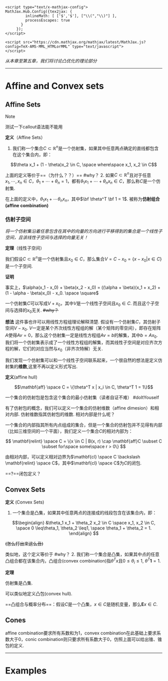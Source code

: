 <head>
    <script type="text/x-mathjax-config">
    MathJax.Hub.Config({ TeX: { equationNumbers: { autoNumber: "all" } } });
    </script>

    <script type="text/x-mathjax-config">
    MathJax.Hub.Config({tex2jax: {
             inlineMath: [ ['$','$'], ["\\(","\\)"] ],
             processEscapes: true
           }
         });
    </script>

    <script src="https://cdn.mathjax.org/mathjax/latest/MathJax.js?config=TeX-AMS-MML_HTMLorMML" type="text/javascript">
    </script>
</head>

*从本章至第五章，我们将讨论凸优化的理论部分*

---
# Affine and Convex sets

## Affine Sets


> [!note]
> 测试一下callout语法能不能用



**定义**（Affine Sets）

1. 我们称一个集合$C \subset \mathbb R^n$是一个仿射集，如果其中任意两点确定的直线都包含在这个集合内，即：

$$\theta x_1 + (1 - \theta)x_2 \in C, \space where\space x_1, x_2 \in C$$

上面的定义等价于==（为什么？？）== #why？
2. 如果$C \subset \mathbb{R}^n$且对于任意$x_1 ,\cdots, x_n \in C$，$\theta_1 + \cdots +\theta_n = 1$，都有$\theta_1 x_1 + \cdots + \theta_n x_n \in C$，那么称$C$是一个仿射集.

在上面的定义中，$\theta_1 x_1 + \cdots \theta_n x_n$，其中$\bf \theta^T \bf 1 = 1$. 被称为**仿射组合(affine combination)**

### **仿射子空间**

*将一个仿射集沿着任意包含在其中的向量的方向进行平移得到的集合是一个线性子空间，且该线性子空间与选择的向量无关！*

**定理**（线性子空间）

我们假设$C \subset \mathbb{R}^n$是一个仿射集且$x_0 \in C$，那么集合$V = C - x_0 = \{x - x_0 | x \in C\}$是一个子空间.

**证明**

事实上，$\alpha(x_1 - x_0) + \beta(x_2 - x_0) = ((\alpha + \beta)(x_1 + x_2) + (1 - \alpha - \beta)x_0) - x_0. \space \square$

一个仿射集$C$可以写成$V + x_0$，其中$V$是一个线性子空间且$x_0 \in C$. 而且这个子空间与选择的$x_0$无关. ~~#why？~~

**想法** 这件事也许可以用线性方程组理论解释清楚. 假设有一个仿射集$C$，其仿射子空间$V - x_0$. $V$一定是某个齐次线性方程组的解（某个矩阵的零空间），即存在矩阵$A$使得$A v = 0$，那么这个仿射集一定是线性方程组$A v =  b$的解集，其中$b = A  x_0$. 我们将一个仿射集表示成了一个线性方程组的解集，而其线性子空间是对应齐次方程的解，它们的对应当然与$x_0$（非齐次特解）无关.

我们发现一个仿射集可以和一个线性子空间联系起来，一个很自然的想法是定义仿射集的**维数**,这里不再以定义形式写出.

**定义**(affine hull)

$$\mathbf{aff} \space C = \{\theta^T x | x_i \in C, \theta^T 1 = 1\}$$

一个集合的仿射包是包含这个集合的最小仿射集（读者自证不难） #doItYouself 

有了仿射包的概念，我们可以定义一个集合的仿射维数（affine dimesion）和相对内部. 仿射维数指其仿射包的维数. 相对内部是什么呢？

一个集合的内部指其所有内点组成的集合，但是一个集合的仿射包并不见得有内部（比如三维空间的一个平面），我们定义一个集合$C$的相对内部为：

$$
\mathbf{relint} \space C = \{x \in C | B(x, r) \cap \mathbf{aff}C \subset C \subset for\space  some\space r > 0\}
$$

由相对内部，可以定义相对边界为$\mathbf{cl} \space C \backslash \mathbf{relint} \space C$，其中$\mathbf{cl} \space C$为$C$的闭包.

==?==闭包定义？

## Convex Sets

**定义** (Convex Sets)

1. 一个集合是凸集，如果其中任意两点的连接成的线段包含在该集合内，即：

$$\begin{align}
&\theta_1 x_1 + \theta_2 x_2 \in C \space x_1, x_2 \in C, \space 0 \leq\theta_1, \theta_2 \leq1, \space \theta_1 + \theta_2 = 1.
\end{align}
$$

~~(怎么打出来这么丑)~~

类似地，这个定义等价于 #why？ 
2. 我们称一个集合是凸集，如果其中点的任意凸组合都在该集合内，凸组合(convex combination)指$\theta^T x$且$0\leq\theta_i\leq1$, $\theta^T \mathbf{1} = 1$.

**定理**

仿射集是凸集.

可以类似地定义凸包(convex hull).

==凸组合与概率分布==：假设$C$是一个凸集，$x\in C$是随机变量，那么$\mathbf{E}x \in C$.

## Cones

affine combination要求所有系数和为1，convex combination在此基础上要求系数大于0，conic combination则只要求所有系数大于0，仿照上面可以给出锥、锥包的定义.

---

# Examples

